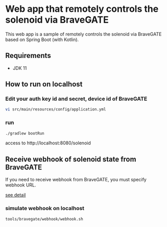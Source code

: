 # Web app that remotely controls the solenoid via BraveGATE

This web app is a sample of remotely controls the solenoid via BraveGATE based on Spring Boot (with Kotlin).

## Requirements
- JDK 11

## How to run on localhost

### Edit your auth key id and secret, device id of BraveGATE
```bash
vi src/main/resources/config/application.yml
```

### run
```bash
./gradlew bootRun
```

access to http://localhost:8080/solenoid

## Receive webhook of solenoid state from BraveGATE
If you need to receive webhook from BraveGATE, you must specify webhook URL.

[see detail](./tools/bravegate/api/curl.md)

### simulate webhook on localhost
```bash
tools/bravegate/webhook/webhook.sh
```


